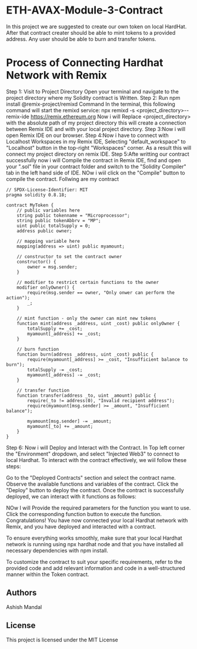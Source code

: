 # ETH-AVAX-Module-3-Contract
In this project we are suggested to create our own token on local HardHat. After that contract creater  should be able to mint tokens to a provided address. Any user should be able to burn and transfer tokens.

# Process of Connecting Hardhat Network with Remix
Step 1: Visit to  Project Directory Open your terminal and navigate to the project directory where my Solidity contract is Written.
Step 2: Run npm install @remix-project/remixd Command In the terminal, this  following command will start the remixd service:
npx remixd -s <project_directory>--remix-ide https://remix.ethereum.org
Now i will Replace <project_directory> with the absolute path of my project directory this will create a connection between Remix IDE and with your local project directory.
Step 3:Now i will open Remix IDE on our browser.
Step 4:Now i have to connect with Localhost Workspaces in my Remix IDE, Selecting "default_workspace" to "Localhost" button in the top-right "Workspaces" corner. As a result this will connect my  project directory on remix IDE.
Step 5:Afte writting our contract successfully now i will  Compile the contract in Remix IDE, find and open your ".sol" file in your contract folder and switch to the "Solidity Compiler" tab in the left hand side of IDE. NOw i wiil  click on the "Compile" button to compile the contract.
Follwing are my contract
```solidity
// SPDX-License-Identifier: MIT
pragma solidity 0.8.18;

contract MyToken {
    // public variables here
    string public tokenname = "Microprocessor";
    string public tokenAbbrv = "MP";
    uint public totalSupply = 0;
    address public owner;

    // mapping variable here
    mapping(address => uint) public myamount;

    // constructor to set the contract owner
    constructor() {
        owner = msg.sender;
    }

    // modifier to restrict certain functions to the owner
    modifier onlyOwner() {
        require(msg.sender == owner, "Only onwer can perform the action");
        _;
    }

    // mint function - only the owner can mint new tokens
    function mint(address _address, uint _cost) public onlyOwner {
        totalSupply += _cost;
        myamount[_address] += _cost;
    } 

    // burn function
    function burn(address _address, uint _cost) public {
        require(myamount[_address] >= _cost, "Insufficient balance to burn");
        totalSupply -= _cost;
        myamount[_address] -= _cost;
    }

    // transfer function
    function transfer(address _to, uint _amount) public {
        require(_to != address(0), "Invalid recipient address");
        require(myamount[msg.sender] >= _amount, "Insufficient balance");

        myamount[msg.sender] -= _amount;
        myamount[_to] += _amount;
    }
}
```
Step 6: Now i will Deploy and Interact with the Contract. In Top left corner the "Environment" dropdown, and  select "Injected Web3" to connect to local Hardhat.
To interact with the contract effectively, we wiil follow these steps:

Go to the "Deployed Contracts" section and select the contract name.
Observe the available functions and variables of the contract.
Click the "Deploy" button to deploy the contract.
Once the contract is successfully deployed, we can interact with it functions as follows:

NOw I will Provide the required parameters for the function you want to use.
Click the corresponding function button to execute the function.
Congratulations! You have now connected your local Hardhat network with Remix, and you have deployed and interacted with a contract.

To ensure everything works smoothly, make sure that your local Hardhat network is running using npx hardhat node and that you have installed all necessary dependencies with npm install.

To customize the contract to suit your specific requirements, refer to the provided code and add relevant information and code in a well-structured manner within the Token contract.

## Authors
Ashish Mandal

## License

This project is licensed under the MIT License
